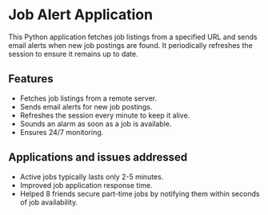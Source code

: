 # Job Alert Application

This Python application fetches job listings from a specified URL and sends email alerts when new job postings are found. It periodically refreshes the session to ensure it remains up to date.

## Features

- Fetches job listings from a remote server.
- Sends email alerts for new job postings.
- Refreshes the session every minute to keep it alive.
- Sounds an alarm as soon as a job is available.
- Ensures 24/7 monitoring.

## Applications and issues addressed

- Active jobs typically lasts only 2-5 minutes.
- Improved job application response time.
- Helped 8 friends secure part-time jobs by notifying them within seconds of job availability.



